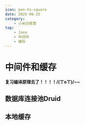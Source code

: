 ```yaml
---
icon: pen-to-square
date: 2025-06-25
category:
    - 小米训练营
tag:
    - Java
    - 中间件
    - 缓存
---
```

# 中间件和缓存
**复习编译原理去了！！！！/(ㄒoㄒ)/~~**
## 数据库连接池Druid
## 本地缓存
